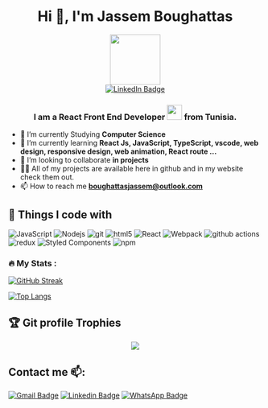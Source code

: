 <h1 align="center">Hi 👋, I'm Jassem Boughattas</h1>
<div id="header" align="center">
  <img src="https://media.giphy.com/media/M9gbBd9nbDrOTu1Mqx/giphy.gif" width="100"/>
</div>
<div id="badges" align="center">
  <a href="https://www.linkedin.com/in/jassemboughattas/">
    <img src="https://img.shields.io/badge/LinkedIn-blue?style=for-the-badge&logo=linkedin&logoColor=white" alt="LinkedIn Badge"/>
  </a>
</div>
<h3 align="center">I am a React Front End Developer <img src="https://media.giphy.com/media/WUlplcMpOCEmTGBtBW/giphy.gif" width="30"> from Tunisia.</h3>

-   🔭 I’m currently Studying **Computer Science**
-   🌱 I’m currently learning **React Js, JavaScript, TypeScript, vscode, web design, responsive design, web animation, React route ...**
-    👯 I’m looking to collaborate **in projects**
- 👨‍💻 All of my projects are available here in github and in my website check them out.
-  📫 How to reach me **[boughattasjassem@outlook.com](mailto:boughattasjassem@outlook.com)**

## 🔧 Things I code with
<p>
  <img alt="JavaScript" src="https://img.shields.io/badge/-JavaScript-FCAA00?style=flat-square&logo=JavaScript&logoColor=white" />
  <img alt="Nodejs" src="https://img.shields.io/badge/-Nodejs-43853d?style=flat-square&logo=Node.js&logoColor=white" />
  <img alt="git" src="https://img.shields.io/badge/-Git-F05032?style=flat-square&logo=git&logoColor=white" />
  <img alt="html5" src="https://img.shields.io/badge/-HTML5-E34F26?style=flat-square&logo=html5&logoColor=white" />
  <img alt="React" src="https://img.shields.io/badge/-React-45b8d8?style=flat-square&logo=react&logoColor=white" />
  <img alt="Webpack" src="https://img.shields.io/badge/-Webpack-8DD6F9?style=flat-square&logo=webpack&logoColor=white" /> 
  <img alt="github actions" src="https://img.shields.io/badge/-Github_Actions-2088FF?style=flat-square&logo=github-actions&logoColor=white" />
  <img alt="redux" src="https://img.shields.io/badge/-Redux-764ABC?style=flat-square&logo=redux&logoColor=white" />
  <img alt="Styled Components" src="https://img.shields.io/badge/-Styled_Components-db7092?style=flat-square&logo=styled-components&logoColor=white" />
  <img alt="npm" src="https://img.shields.io/badge/-NPM-CB3837?style=flat-square&logo=npm&logoColor=white" />
</p>


### :fire: My Stats :

[![GitHub Streak](http://github-readme-streak-stats.herokuapp.com?user=macfim&theme=dark&background=000000)](https://git.io/streak-stats)

[![Top Langs](https://github-readme-stats.vercel.app/api/top-langs/?username=macfim&layout=compact&theme=vision-friendly-dark)](https://github.com/anuraghazra/github-readme-stats)

 ## :trophy: Git profile Trophies

<p align="center"> <a href="https://github.com/ryo-ma/github-profile-trophy"><img src="https://github-profile-trophy.vercel.app/?username=macfim&layout=compact&theme=algolia"/></a> </p>

## Contact me 📫:
[![Gmail Badge](https://img.shields.io/badge/-boughattasjassem@outlook.com-red?style=flat-roundedrectangle&logo=Gmail&logoColor=white&link=mailto:haithemmihoubi1234@gmail.com)](mailto:boughattasjassem@outlook.com)
[![Linkedin Badge](https://img.shields.io/badge/-JassemBoughattas-blue?style=flat-square&logo=Linkedin&logoColor=white&link=https://www.linkedin.com/in/jassemboughattas/)](https://www.linkedin.com/in/jassemboughattas/)
[![WhatsApp Badge](https://img.shields.io/badge/WhatsApp-25D366?style=flat-square&logo=whatsapp&logoColor=white)]()
